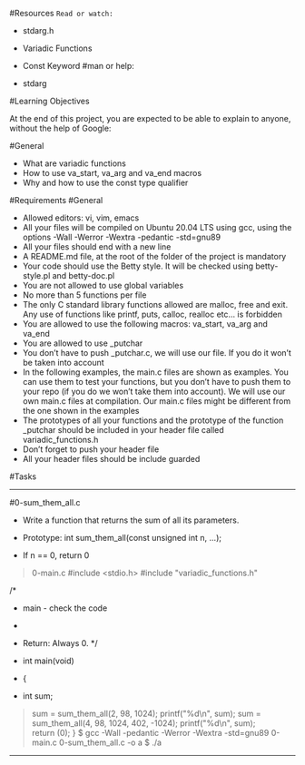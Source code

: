 #Resources
`Read or watch:`

* stdarg.h
* Variadic Functions
* Const Keyword
#man or help:

* stdarg

#Learning Objectives

At the end of this project, you are expected to be able to explain to anyone, without the help of Google:

#General

* What are variadic functions
* How to use va_start, va_arg and va_end macros
* Why and how to use the const type qualifier

#Requirements
#General

* Allowed editors: vi, vim, emacs
* All your files will be compiled on Ubuntu 20.04 LTS using gcc, using the options -Wall -Werror -Wextra -pedantic -std=gnu89
* All your files should end with a new line
* A README.md file, at the root of the folder of the project is mandatory
* Your code should use the Betty style. It will be checked using betty-style.pl and betty-doc.pl
* You are not allowed to use global variables
* No more than 5 functions per file
* The only C standard library functions allowed are malloc, free and exit. Any use of functions like printf, puts, calloc, realloc etc… is forbidden
* You are allowed to use the following macros: va_start, va_arg and va_end
* You are allowed to use _putchar
* You don’t have to push _putchar.c, we will use our file. If you do it won’t be taken into account
* In the following examples, the main.c files are shown as examples. You can use them to test your functions, but you don’t have to push them to your repo (if you do we won’t take them into account). We will use our own main.c files at compilation. Our main.c files might be different from the one shown in the examples
* The prototypes of all your functions and the prototype of the function _putchar should be included in your header file called variadic_functions.h
* Don’t forget to push your header file
* All your header files should be include guarded

#Tasks
___
#0-sum_them_all.c
* Write a function that returns the sum of all its parameters.

* Prototype: int sum_them_all(const unsigned int n, ...);
* If n == 0, return 0

> 0-main.c
#include <stdio.h>
#include "variadic_functions.h"

/*
 * main - check the code
 *
 * Return: Always 0.
 */

* int main(void) 
* { 
* int sum;

> sum = sum_them_all(2, 98, 1024);
> printf("%d\n", sum);
> sum = sum_them_all(4, 98, 1024, 402, -1024);
> printf("%d\n", sum);    
> return (0);
> }
> $ gcc -Wall -pedantic -Werror -Wextra -std=gnu89 0-main.c 0-sum_them_all.c -o a
> $ ./a
___


